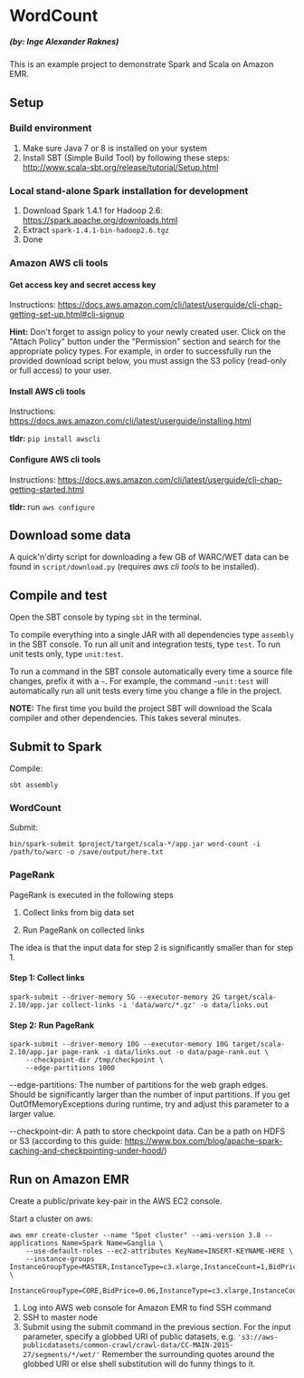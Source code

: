 # WordCount 
##### (by: Inge Alexander Raknes)

This is an example project to demonstrate Spark and Scala on Amazon EMR.

## Setup

### Build environment

1. Make sure Java 7 or 8 is installed on your system
2. Install SBT (Simple Build Tool) by following these steps: http://www.scala-sbt.org/release/tutorial/Setup.html


### Local stand-alone Spark installation for development

1. Download Spark 1.4.1 for Hadoop 2.6: https://spark.apache.org/downloads.html
2. Extract `spark-1.4.1-bin-hadoop2.6.tgz`
3. Done

### Amazon AWS cli tools

#### Get access key and secret access key
Instructions: https://docs.aws.amazon.com/cli/latest/userguide/cli-chap-getting-set-up.html#cli-signup

**Hint:** Don't forget to assign policy to your newly created user. Click on the "Attach Policy" button under the "Permission" section and search for the appropriate policy types. For example, in order to successfully run the provided download script below, you must assign the S3 policy (read-only or full access) to your user.

#### Install AWS cli tools
Instructions: https://docs.aws.amazon.com/cli/latest/userguide/installing.html

**tldr:** `pip install awscli`

#### Configure AWS cli tools
Instructions: https://docs.aws.amazon.com/cli/latest/userguide/cli-chap-getting-started.html

**tldr:** run `aws configure`

## Download some data

A quick'n'dirty script for downloading a few GB of WARC/WET data can be found in `script/download.py` (requires *aws
cli tools* to be installed).

## Compile and test

Open the SBT console by typing `sbt` in the terminal.

To compile everything into a single JAR with all dependencies type `assembly` in the SBT console.
To run all unit and integration tests, type `test`.
To run unit tests only, type `unit:test`.

To run a command in the SBT console automatically every time a source file changes, prefix it with a `~`.
For example, the command `~unit:test` will automatically run all unit tests every time you change a file in the project.

**NOTE:** The first time you build the project SBT will download the Scala compiler and other dependencies. This takes
several minutes.


## Submit to Spark

Compile:

    sbt assembly
    
### WordCount

Submit:

    bin/spark-submit $project/target/scala-*/app.jar word-count -i /path/to/warc -o /save/output/here.txt


### PageRank

PageRank is executed in the following steps

1. Collect links from big data set

2. Run PageRank on collected links

The idea is that the input data for step 2 is significantly smaller than for step 1.

#### Step 1: Collect links

    spark-submit --driver-memory 5G --executor-memory 2G target/scala-2.10/app.jar collect-links -i 'data/warc/*.gz' -o data/links.out
    
#### Step 2: Run PageRank


    spark-submit --driver-memory 10G --executor-memory 10G target/scala-2.10/app.jar page-rank -i data/links.out -o data/page-rank.out \
        --checkpoint-dir /tmp/checkpoint \
        --edge-partitions 1000
    

--edge-partitions: The number of partitions for the web graph edges. Should be significantly larger than the number of
input partitions. If you get OutOfMemoryExceptions during runtime, try and adjust this parameter to a larger value.

--checkpoint-dir: A path to store checkpoint data. Can be a path on HDFS or S3 (according to this guide: https://www.box.com/blog/apache-spark-caching-and-checkpointing-under-hood/)


## Run on Amazon EMR

Create a public/private key-pair in the AWS EC2 console.

Start a cluster on aws:

    aws emr create-cluster --name "Spot cluster" --ami-version 3.8 --applications Name=Spark Name=Ganglia \
        --use-default-roles --ec2-attributes KeyName=INSERT-KEYNAME-HERE \
        --instance-groups InstanceGroupType=MASTER,InstanceType=c3.xlarge,InstanceCount=1,BidPrice=0.25 \
        InstanceGroupType=CORE,BidPrice=0.06,InstanceType=c3.xlarge,InstanceCount=5
        
1. Log into AWS web console for Amazon EMR to find SSH command
2. SSH to master node
3. Submit using the submit command in the previous section.
For the input parameter, specify a globbed URI of public datasets, e.g. `'s3://aws-publicdatasets/common-crawl/crawl-data/CC-MAIN-2015-27/segments/*/wet/'`
Remember the surrounding quotes around the globbed URI or else shell substitution will do funny things to it.

